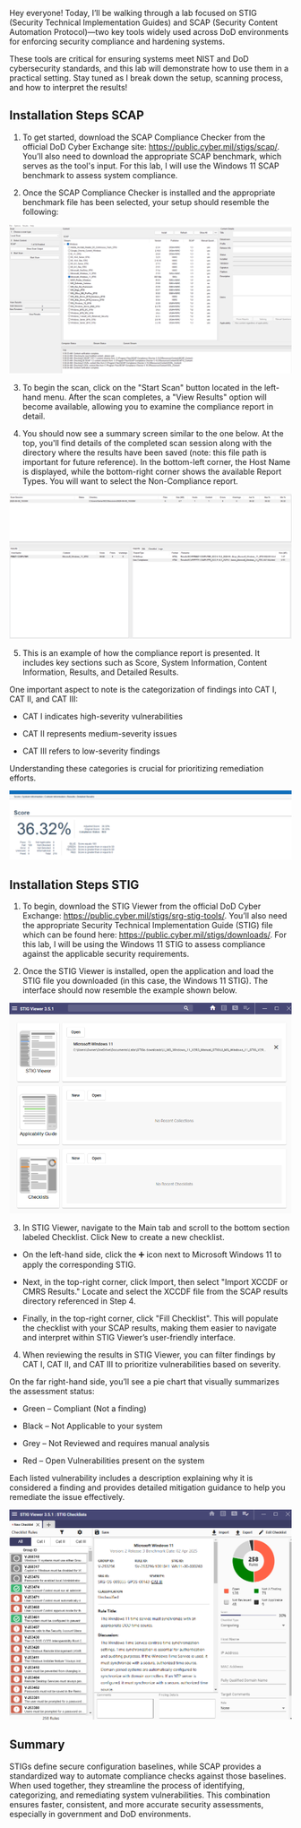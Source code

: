 Hey everyone!
Today, I’ll be walking through a lab focused on STIG (Security Technical Implementation Guides) and SCAP (Security Content Automation Protocol)—two key tools widely used across DoD environments for enforcing security compliance and hardening systems.

These tools are critical for ensuring systems meet NIST and DoD cybersecurity standards, and this lab will demonstrate how to use them in a practical setting. Stay tuned as I break down the setup, scanning process, and how to interpret the results!


## Installation Steps SCAP 

1. To get started, download the SCAP Compliance Checker from the official DoD Cyber Exchange site: https://public.cyber.mil/stigs/scap/. You’ll also need to download the appropriate SCAP benchmark, which serves as the tool's input. For this lab, I will use the Windows 11 SCAP benchmark to assess system compliance.

2. Once the SCAP Compliance Checker is installed and the appropriate benchmark file has been selected, your setup should resemble the following:



![Alt Text](https://github.com/JamahdPerry99/STIG-and-SCAP/blob/23c41a3993f38d3ea0c96edd5d51580b97348d15/SCAP%20once%20its%20installed%20with%20appropriate%20benchmark.png)


3. To begin the scan, click on the "Start Scan" button located in the left-hand menu. After the scan completes, a "View Results" option will become available, allowing you to examine the compliance report in detail.



4. You should now see a summary screen similar to the one below. At the top, you'll find details of the completed scan session along with the directory where the results have been saved (note: this file path is important for future reference). In the bottom-left corner, the Host Name is displayed, while the bottom-right corner shows the available Report Types. You will want to select the Non-Compliance report. 




![Alt Text](https://github.com/JamahdPerry99/STIG-and-SCAP/blob/f2c515394c9b0a7323bb67aaef47fc3bf98260c6/what%20you%20will%20see%20after%20you%20select%20view%20my%20results.png)


5. This is an example of how the compliance report is presented. It includes key sections such as Score, System Information, Content Information, Results, and Detailed Results.

One important aspect to note is the categorization of findings into CAT I, CAT II, and CAT III:

- CAT I indicates high-severity vulnerabilities

- CAT II represents medium-severity issues

- CAT III refers to low-severity findings

Understanding these categories is crucial for prioritizing remediation efforts.


![Alt Text](https://github.com/JamahdPerry99/STIG-and-SCAP/blob/f2c515394c9b0a7323bb67aaef47fc3bf98260c6/Part%20one%20of%20scan%20seeing%20your%20score%20.png)




## Installation Steps STIG


1. To begin, download the STIG Viewer from the official DoD Cyber Exchange: https://public.cyber.mil/stigs/srg-stig-tools/. You’ll also need the appropriate Security Technical Implementation Guide (STIG) file which can be found here: https://public.cyber.mil/stigs/downloads/. For this lab, I will be using the Windows 11 STIG to assess compliance against the applicable security requirements.


2. Once the STIG Viewer is installed, open the application and load the STIG file you downloaded (in this case, the Windows 11 STIG). The interface should now resemble the example shown below.




![Alt Text](https://github.com/JamahdPerry99/STIG-and-SCAP/blob/4a0df5ba8165d800f342d8ea5b8cbd300bacdec5/STIG%20viewer%20after%20download%20and%20STIG%20input.png)




3. In STIG Viewer, navigate to the Main tab and scroll to the bottom section labeled Checklist. Click New to create a new checklist.

- On the left-hand side, click the ➕ icon next to Microsoft Windows 11 to apply the corresponding STIG.

- Next, in the top-right corner, click Import, then select "Import XCCDF or CMRS Results." Locate and select the XCCDF file from the SCAP results directory referenced in Step 4.

- Finally, in the top-right corner, click "Fill Checklist". This will populate the checklist with your SCAP results, making them easier to navigate and interpret within STIG Viewer’s user-friendly interface.


4. When reviewing the results in STIG Viewer, you can filter findings by CAT I, CAT II, and CAT III to prioritize vulnerabilities based on severity.

On the far right-hand side, you’ll see a pie chart that visually summarizes the assessment status:

- Green – Compliant (Not a finding)

- Black – Not Applicable to your system

- Grey – Not Reviewed and requires manual analysis

- Red – Open Vulnerabilities present on the system

Each listed vulnerability includes a description explaining why it is considered a finding and provides detailed mitigation guidance to help you remediate the issue effectively.



![Alt Text](https://github.com/JamahdPerry99/STIG-and-SCAP/blob/8e1706dfb5dc22b6b4bbda35f6552e413eb574b6/STIG%20Viewer%20with%20results.png)


## Summary

STIGs define secure configuration baselines, while SCAP provides a standardized way to automate compliance checks against those baselines. When used together, they streamline the process of identifying, categorizing, and remediating system vulnerabilities. This combination ensures faster, consistent, and more accurate security assessments, especially in government and DoD environments.


